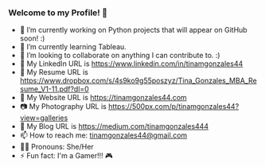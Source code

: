 
### Welcome to my Profile! 👋

<!--
**tinamgonzales44/tinamgonzales44** is a ✨ _special_ ✨ repository because its `README.md` (this file) appears on your GitHub profile.

Here are some ideas to get you started:
-->



- 🔭 I’m currently working on Python projects that will appear on GitHub soon! :)
- 📖 I’m currently learning Tableau.
- 👯 I’m looking to collaborate on anything I can contribute to. :)
- 💬 My LinkedIn URL is https://www.linkedin.com/in/tinamgonzales44
- 💬 My Resume URL is https://www.dropbox.com/s/4s9ko9g55poszyz/Tina_Gonzales_MBA_Resume_V1-11.pdf?dl=0
- 💬 My Website URL is https://tinamgonzales44.com
- 📷 My Photography URL is https://500px.com/p/tinamgonzales44?view=galleries
- 📓 My Blog URL is https://medium.com/tinamgonzales444 
- 📫 How to reach me: tinamgonzales44@gmail.com 
- 👩‍🦱 Pronouns: She/Her
- ⚡ Fun fact: I'm a Gamer!!! 🎮

